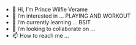 - 👋 Hi, I’m Prince Wilfie Verame
- 👀 I’m interested in ... PLAYING AND WORKOUT
- 🌱 I’m currently learning ... BSIT
- 💞️ I’m looking to collaborate on ... 
- 📫 How to reach me ... 

